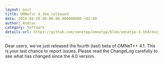 ```yaml
---
layout: post
title: OMNeT++ 4.1b4 released
date: 2010-04-20 00:00:00.000000000 +02:00
author: Andras
category: Software
details-url: https://github.com/omnetpp/omnetpp/blob/omnetpp-4.1b4/doc/WhatsNew
---
```

Dear users, we've just released the fourth (last) beta of OMNeT++ 4.1. This is your last chance to report issues. Please read the ChangeLog carefully to see what has changed since the 4.0 version.
